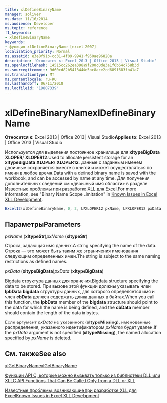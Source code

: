```yaml
---
title: xlDefineBinaryName
manager: soliver
ms.date: 11/16/2014
ms.audience: Developer
ms.topic: reference
f1_keywords:
- xlDefineBinaryName
keywords:
- функция xlDefineBinaryName [excel 2007]
localization_priority: Normal
ms.assetid: e3e8f91b-cc31-4f09-9941-f950ae96820a
description: 'Относится к: Excel 2013 | Office 2013 | Visual Studio'
ms.openlocfilehash: 14515cc262ea398a9f200c0de3a1f6b64c758b3d
ms.sourcegitcommit: 9d60cd82b5413446e5bc8ace2cd689f683fb41a7
ms.translationtype: MT
ms.contentlocale: ru-RU
ms.lasthandoff: 06/11/2018
ms.locfileid: "19807339"
---
```

# <a name="xldefinebinaryname"></a><span data-ttu-id="de0d5-104">xlDefineBinaryName</span><span class="sxs-lookup"><span data-stu-id="de0d5-104">xlDefineBinaryName</span></span>

 <span data-ttu-id="de0d5-105">**Относится к**: Excel 2013 | Office 2013 | Visual Studio</span><span class="sxs-lookup"><span data-stu-id="de0d5-105">**Applies to**: Excel 2013 | Office 2013 | Visual Studio</span></span> 
  
<span data-ttu-id="de0d5-106">Используется для выделения постоянное хранилище для **xltypeBigData** **XLOPER**/ **XLOPER12**.</span><span class="sxs-lookup"><span data-stu-id="de0d5-106">Used to allocate persistent storage for an **xltypeBigData** **XLOPER**/ **XLOPER12**.</span></span> <span data-ttu-id="de0d5-107">Данные с заданным именем двоичные сохраняется вместе с книгой и может осуществляться по имени в любое время.</span><span class="sxs-lookup"><span data-stu-id="de0d5-107">Data with a defined binary name is saved with the workbook, and can be accessed by name at any time.</span></span> <span data-ttu-id="de0d5-108">Для получения дополнительных сведений см «двоичный имя области» в разделе [Известные проблемы при разработке XLL для Excel](known-issues-in-excel-xll-development.md).</span><span class="sxs-lookup"><span data-stu-id="de0d5-108">For more information, see "Binary Name Scope Limitation" in [Known Issues in Excel XLL Development](known-issues-in-excel-xll-development.md).</span></span>
  
```cs
Excel12(xlDefineBinaryName, 0, 2, LPXLOPER12 pxName, LPXLOPER12 pxData);
```

## <a name="parameters"></a><span data-ttu-id="de0d5-109">Параметры</span><span class="sxs-lookup"><span data-stu-id="de0d5-109">Parameters</span></span>

 <span data-ttu-id="de0d5-110">_pxName_ (**xltypeStr**)</span><span class="sxs-lookup"><span data-stu-id="de0d5-110">_pxName_ (**xltypeStr**)</span></span>
  
<span data-ttu-id="de0d5-111">Строка, задающая имя данных.</span><span class="sxs-lookup"><span data-stu-id="de0d5-111">A string specifying the name of the data.</span></span> <span data-ttu-id="de0d5-112">Строка — это может быть таким же ограничения именования следующим определенных имен.</span><span class="sxs-lookup"><span data-stu-id="de0d5-112">The string is subject to the same naming restrictions as defined names.</span></span>
  
 <span data-ttu-id="de0d5-113">_pxData_ (**xltypeBigData**)</span><span class="sxs-lookup"><span data-stu-id="de0d5-113">_pxData_ (**xltypeBigData**)</span></span>
  
<span data-ttu-id="de0d5-114">Bigdata структура данных для хранения.</span><span class="sxs-lookup"><span data-stu-id="de0d5-114">Bigdata structure specifying the data to be stored.</span></span> <span data-ttu-id="de0d5-115">При вызове этой функции должны указывать член **lpbData** **bigdata** структуры данных, для которого определяется имя и член **cbData** должен содержать длина данных в байтах.</span><span class="sxs-lookup"><span data-stu-id="de0d5-115">When you call this function, the **lpbData** member of the **bigdata** structure should point to the data for which the name is being defined, and the **cbData** member should contain the length of the data in bytes.</span></span> 
  
<span data-ttu-id="de0d5-116">Если аргумент _pxData_ не указанного (**xltypeMissing**), именованные распределения, указанного идентификатором _pxName_ будет удален.</span><span class="sxs-lookup"><span data-stu-id="de0d5-116">If the  _pxData_ argument is not specified (**xltypeMissing**), the named allocation specified by  _pxName_ is deleted.</span></span> 
  
## <a name="see-also"></a><span data-ttu-id="de0d5-117">См. также</span><span class="sxs-lookup"><span data-stu-id="de0d5-117">See also</span></span>



[<span data-ttu-id="de0d5-118">xlGetBinaryName</span><span class="sxs-lookup"><span data-stu-id="de0d5-118">xlGetBinaryName</span></span>](xlgetbinaryname.md)


[<span data-ttu-id="de0d5-119">Функции API C, которые можно вызывать только из библиотеки DLL или XLL</span><span class="sxs-lookup"><span data-stu-id="de0d5-119">C API Functions That Can Be Called Only from a DLL or XLL</span></span>](c-api-functions-that-can-be-called-only-from-a-dll-or-xll.md)
  
[<span data-ttu-id="de0d5-120">Известные проблемы, возникающие при разработке XLL для Excel</span><span class="sxs-lookup"><span data-stu-id="de0d5-120">Known Issues in Excel XLL Development</span></span>](known-issues-in-excel-xll-development.md)

